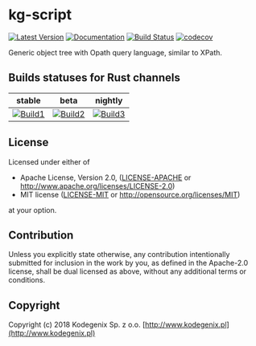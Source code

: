 # kg-script

[![Latest Version](https://img.shields.io/crates/v/kg-script.svg)](https://crates.io/crates/kg-script)
[![Documentation](https://docs.rs/kg-script/badge.svg)](https://docs.rs/kg-script)
[![Build Status](https://travis-ci.org/Kodegenix/kg-script.svg?branch=master)](https://travis-ci.org/Kodegenix/kg-script)
[![codecov](https://codecov.io/gh/kodegenix/kg-script/branch/master/graph/badge.svg)](https://codecov.io/gh/kodegenix/kg-script)

Generic object tree with Opath query language, similar to XPath.

## Builds statuses for Rust channels

| stable            | beta              | nightly           |
|-------------------|-------------------|-------------------|
| [![Build1][3]][4] | [![Build2][2]][4] | [![Build3][1]][4] |

[1]: https://travis-matrix-badges.herokuapp.com/repos/kodegenix/kg-script/branches/master/1
[2]: https://travis-matrix-badges.herokuapp.com/repos/kodegenix/kg-script/branches/master/2
[3]: https://travis-matrix-badges.herokuapp.com/repos/kodegenix/kg-script/branches/master/3
[4]: https://travis-ci.org/kodegenix/kg-script


## License

Licensed under either of
* Apache License, Version 2.0, ([LICENSE-APACHE](LICENSE-APACHE) or http://www.apache.org/licenses/LICENSE-2.0)
* MIT license ([LICENSE-MIT](LICENSE-MIT) or http://opensource.org/licenses/MIT)

at your option.

## Contribution

Unless you explicitly state otherwise, any contribution intentionally submitted
for inclusion in the work by you, as defined in the Apache-2.0 license, shall be dual licensed as above, without any
additional terms or conditions.

## Copyright

Copyright (c) 2018 Kodegenix Sp. z o.o. [http://www.kodegenix.pl](http://www.kodegenix.pl)

